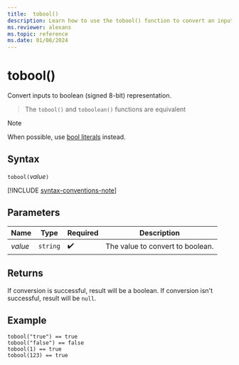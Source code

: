 ```yaml
---
title:  tobool()
description: Learn how to use the tobool() function to convert an input to a boolean representation.
ms.reviewer: alexans
ms.topic: reference
ms.date: 01/08/2024
---
```

# tobool()

Convert inputs to boolean (signed 8-bit) representation.

> The `tobool()` and `toboolean()` functions are equivalent

> [!NOTE]
> When possible, use [bool literals](../query/scalar-data-types/bool.md#bool-literals) instead.

## Syntax

`tobool(`*value*`)`

[!INCLUDE [syntax-conventions-note](../includes/syntax-conventions-note.md)]

## Parameters

| Name | Type | Required | Description |
|--|--|--|--|
| *value* | `string` |  :heavy_check_mark: | The value to convert to boolean.|

## Returns

If conversion is successful, result will be a boolean.
If conversion isn't successful, result will be `null`.

## Example

```kusto
tobool("true") == true
tobool("false") == false
tobool(1) == true
tobool(123) == true
```
